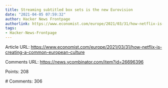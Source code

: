 ```yaml
---
title: Streaming subtitled box sets is the new Eurovision
date: "2021-04-05 07:59:32"
author: Hacker News Frontpage
authorlink: https://www.economist.com/europe/2021/03/31/how-netflix-is-creating-a-common-european-culture
tags:
- Hacker-News-Frontpage
---
```


<p>Article URL: <a href="https://www.economist.com/europe/2021/03/31/how-netflix-is-creating-a-common-european-culture">https://www.economist.com/europe/2021/03/31/how-netflix-is-creating-a-common-european-culture</a></p>
<p>Comments URL: <a href="https://news.ycombinator.com/item?id=26696396">https://news.ycombinator.com/item?id=26696396</a></p>
<p>Points: 208</p>
<p># Comments: 306</p>
